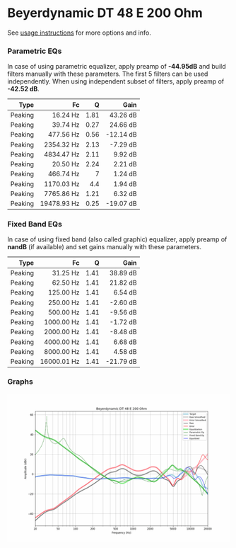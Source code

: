 # Beyerdynamic DT 48 E 200 Ohm
See [usage instructions](https://github.com/jaakkopasanen/AutoEq#usage) for more options and info.

### Parametric EQs
In case of using parametric equalizer, apply preamp of **-44.95dB** and build filters manually
with these parameters. The first 5 filters can be used independently.
When using independent subset of filters, apply preamp of **-42.52 dB**.

| Type    | Fc          |    Q | Gain      |
|--------:|------------:|-----:|----------:|
| Peaking | 16.24 Hz    | 1.81 | 43.26 dB  |
| Peaking | 39.74 Hz    | 0.27 | 24.66 dB  |
| Peaking | 477.56 Hz   | 0.56 | -12.14 dB |
| Peaking | 2354.32 Hz  | 2.13 | -7.29 dB  |
| Peaking | 4834.47 Hz  | 2.11 | 9.92 dB   |
| Peaking | 20.50 Hz    | 2.24 | 2.21 dB   |
| Peaking | 466.74 Hz   | 7    | 1.24 dB   |
| Peaking | 1170.03 Hz  | 4.4  | 1.94 dB   |
| Peaking | 7765.86 Hz  | 1.21 | 6.32 dB   |
| Peaking | 19478.93 Hz | 0.25 | -19.07 dB |

### Fixed Band EQs
In case of using fixed band (also called graphic) equalizer, apply preamp of **nandB**
(if available) and set gains manually with these parameters.

| Type    | Fc          |    Q | Gain      |
|--------:|------------:|-----:|----------:|
| Peaking | 31.25 Hz    | 1.41 | 38.89 dB  |
| Peaking | 62.50 Hz    | 1.41 | 21.82 dB  |
| Peaking | 125.00 Hz   | 1.41 | 6.54 dB   |
| Peaking | 250.00 Hz   | 1.41 | -2.60 dB  |
| Peaking | 500.00 Hz   | 1.41 | -9.56 dB  |
| Peaking | 1000.00 Hz  | 1.41 | -1.72 dB  |
| Peaking | 2000.00 Hz  | 1.41 | -8.48 dB  |
| Peaking | 4000.00 Hz  | 1.41 | 6.68 dB   |
| Peaking | 8000.00 Hz  | 1.41 | 4.58 dB   |
| Peaking | 16000.01 Hz | 1.41 | -21.79 dB |

### Graphs
![](./Beyerdynamic%20DT%2048%20E%20200%20Ohm.png)